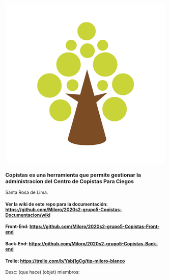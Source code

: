 <p align="center">
  <img src="logo/logo_copistas1.png" />
</p>

### Copistas es una herramienta que permite gestionar la administracion del Centro de Copistas Para Ciegos
Santa Rosa de Lima.

 ####  Ver la wiki de este repo para la documentación: https://github.com/Miloro/2020s2-grupo5-Copistas-Documentacion/wiki
 ####  Front-End: https://github.com/Miloro/2020s2-grupo5-Copistas-Front-end
 ####  Back-End: https://github.com/Miloro/2020s2-grupo5-Copistas-Back-end
 ####  Trello: https://trello.com/b/Ysbj1gCg/tip-miloro-blanco



Desc: (que hace) (objet)
miembros:
       
       

